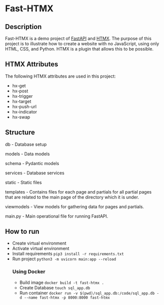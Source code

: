 # Fast-HTMX

## Description
Fast-HTMX is a demo project of [FastAPI](https://fastapi.tiangolo.com) and [HTMX](https://htmx.org).  The purpose of this project
is to illustrate how to create a website with no JavaScript, using only HTML, CSS, and
Python.  HTMX is a plugin that allows this to be possible.

## HTMX Attributes
The following HTMX attributes are used in this project:

- hx-get
- hx-post
- hx-trigger
- hx-target
- hx-push-url
- hx-indicator
- hx-swap

## Structure
db - Database setup

models - Data models

schema - Pydantic models

services - Database services

static - Static files

templates - Contains files for each page and partials for all partial pages that are related to the main page of the directory which it is under.

viewmodels - View models for gathering data for pages and partials.

main.py - Main operational file for running FastAPI.

## How to run
- Create virtual environment
- Activate virtual environment
- Install requirements `pip3 install -r requirements.txt`
- Run project `python3 -m uvicorn main:app --reload`
    ### Using Docker
    - Build image `docker build -t fast-htmx .`
    - Create Database `touch sql_app.db`
    - Run container `docker run -v $(pwd)/sql_app.db:/code/sql_app.db -d --name fast-htmx -p 8000:8000 fast-htmx`